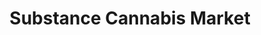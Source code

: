---
title: "Substance Cannabis Market"
url: /cottage-grove/substance-cannabis-market/
shop: Hanf
---